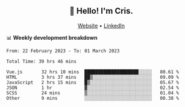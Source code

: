 
<h2 align="center">👋 Hello! I'm Cris.</h2>
<p align="center">
  <a href="https://www.criscunas.dev">Website</a> •
  <a href="https://www.linkedin.com/in/cristophercunas/">LinkedIn</a> 
</p>


📊 **Weekly development breakdown**
<!--START_SECTION:waka-->

```text
From: 22 February 2023 - To: 01 March 2023

Total Time: 39 hrs 46 mins

Vue.js       32 hrs 10 mins  ████████████████████░░░░░   80.61 %
HTML         3 hrs 37 mins   ██▒░░░░░░░░░░░░░░░░░░░░░░   09.09 %
JavaScript   2 hrs 15 mins   █▒░░░░░░░░░░░░░░░░░░░░░░░   05.67 %
JSON         1 hr            ▓░░░░░░░░░░░░░░░░░░░░░░░░   02.54 %
SCSS         24 mins         ▒░░░░░░░░░░░░░░░░░░░░░░░░   01.04 %
Other        9 mins          ░░░░░░░░░░░░░░░░░░░░░░░░░   00.38 %
```

<!--END_SECTION:waka-->
